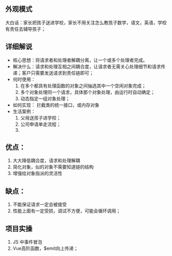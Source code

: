 ## 外观模式
大白话：家长把孩子送进学校，家长不用关注怎么教孩子数学，语文，英语，学校有责任去辅导孩子；

## 详细解说
* 核心思想：将请求者和处理者解耦分离，让一个或多个处理者完成。
* 解决什么：请求和处理互相之间耦合度，让请求者无需关心处理细节和请求传递；客户只需要发送请求到责任链即可；
* 何时使用：
    1. 在多个都具有处理函数的对象之间抽选其中一个空闲对象完成；
    2. 多个对象处理同一个请求，具体那个对象处理，由运行时自动确定；
    3. 动态指定一组对象处理；
* 如何实现： 拦截类的统一接口，或内存对象
* 生活案例：
    1. 父母送孩子进学校；
    2. 公司申请单走流程；
    3. 


## 优点：
1. 大大降低耦合度，请求和处理解耦
2. 简化对象，似的对象不需要知道链的结构
3. 增强给对象指派的灵活性

## 缺点：
1. 不能保证请求一定会被接受
2. 性能上面有一定受损，调试不方便，可能会循环调用；


## 项目实操
1. JS 中事件冒泡
2. Vue高阶函数，$emit向上传递；
